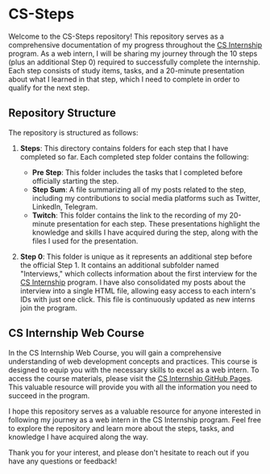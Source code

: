 <h1>CS-Steps</h1>
<p>
    Welcome to the CS-Steps repository! This repository serves as a
    comprehensive documentation of my progress throughout the
    <a
        href="https://github.com/cs-internship/cs-internship-spec/tree/master/courses/web"
        >CS Internship</a
    >
    program. As a web intern, I will be sharing my journey through the 10 steps
    (plus an additional Step 0) required to successfully complete the
    internship. Each step consists of study items, tasks, and a 20-minute
    presentation about what I learned in that step, which I need to complete in
    order to qualify for the next step.
</p>
<h2>Repository Structure</h2>
<p>The repository is structured as follows:</p>
<ol>
    <li>
        <p>
            <strong>Steps</strong>: This directory contains folders for each
            step that I have completed so far. Each completed step folder
            contains the following:
        </p>
        <ul>
            <li>
                <strong>Pre Step</strong>: This folder includes the tasks that I
                completed before officially starting the step.
            </li>
            <li>
                <strong>Step Sum</strong>: A file summarizing all of my posts
                related to the step, including my contributions to social media
                platforms such as Twitter, LinkedIn, Telegram.
            </li>
            <li>
                <strong>Twitch</strong>: This folder contains the link to the
                recording of my 20-minute presentation for each step. These
                presentations highlight the knowledge and skills I have acquired
                during the step, along with the files I used for the
                presentation.
            </li>
        </ul>
    </li>
    <li>
        <p>
            <strong>Step 0</strong>: This folder is unique as it represents an
            additional step before the official Step 1. It contains an
            additional subfolder named "Interviews," which collects information
            about the first interview for the
            <a
                href="https://github.com/cs-internship/cs-internship-spec/tree/master/courses/web"
                >CS Internship</a
            >
            program. I have also consolidated my posts about the interview into
            a single HTML file, allowing easy access to each intern's IDs with
            just one click. This file is continuously updated as new interns
            join the program.
        </p>
    </li>
</ol>
<h2>CS Internship Web Course</h2>
<p>
    In the CS Internship Web Course, you will gain a comprehensive understanding
    of web development concepts and practices. This course is designed to equip
    you with the necessary skills to excel as a web intern. To access the course
    materials, please visit the
    <a
        href="https://github.com/cs-internship/cs-internship-spec/tree/master/courses/web"
        >CS Internship GitHub Pages</a
    >. This valuable resource will provide you with all the information you need
    to succeed in the program.
</p>
<p>
    I hope this repository serves as a valuable resource for anyone interested
    in following my journey as a web intern in the CS Internship program. Feel
    free to explore the repository and learn more about the steps, tasks, and
    knowledge I have acquired along the way.
</p>
<p>
    Thank you for your interest, and please don't hesitate to reach out if you
    have any questions or feedback!
</p>
